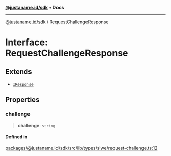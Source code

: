 [**@justaname.id/sdk**](../README.md) • **Docs**

***

[@justaname.id/sdk](../globals.md) / RequestChallengeResponse

# Interface: RequestChallengeResponse

## Extends

- [`IResponse`](IResponse.md)

## Properties

### challenge

> **challenge**: `string`

#### Defined in

[packages/@justaname.id/sdk/src/lib/types/siwe/request-challenge.ts:12](https://github.com/JustaName-id/JustaName-sdk/blob/7430def13fc61cd3fc8b89d25e0869ee390cc2d0/packages/@justaname.id/sdk/src/lib/types/siwe/request-challenge.ts#L12)
